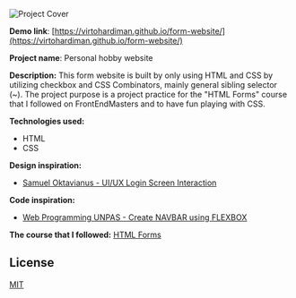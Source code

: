 ![Project Cover](https://i.imgur.com/xVY8x0S.png)

**Demo link**: [https://virtohardiman.github.io/form-website/](https://virtohardiman.github.io/form-website/)

**Project name**: Personal hobby website

**Description:** This form website is built by only using HTML and CSS by utilizing checkbox and CSS Combinators, mainly general sibling selector (~). The project purpose is a project practice for the "HTML Forms" course that I followed on FrontEndMasters and to have fun playing with CSS.

**Technologies used:**

- HTML
- CSS

**Design inspiration:**

- [Samuel Oktavianus - UI/UX Login Screen Interaction](https://dribbble.com/shots/15418721-Ocula-UI-UX-Login-Screen-Interaction-2)

**Code inspiration:**

- [Web Programming UNPAS - Create NAVBAR using FLEXBOX](https://www.youtube.com/watch?v=a6-v_0kjYyY&t=1916s&ab_channel=WebProgrammingUNPAS)

**The course that I followed:** [HTML Forms](https://frontendmasters.com/bootcamp/html-forms/)

## License

[MIT](https://choosealicense.com/licenses/mit/)
